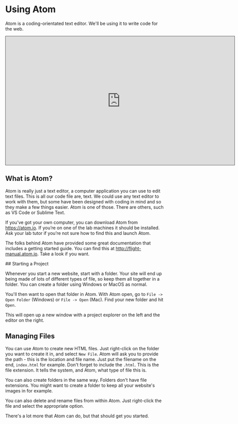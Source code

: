 # Using Atom

Atom is a coding-orientated text editor. We'll be using it to write code for the web.

<iframe src="https://dmureplay.cloud.panopto.eu/Panopto/Pages/Embed.aspx?id=9aa69c19-7e97-47e1-87d8-ac3e00fd31d6&autoplay=false&offerviewer=true&showtitle=true&showbrand=false&start=0&interactivity=all" height="405" width="720" style="border: 1px solid #464646;" allowfullscreen allow="autoplay"></iframe>

## What is Atom?

Atom is really just a text editor, a computer application you can use to edit text files. This is all our code file are, text. We could use any text editor to work with them, but some have been designed with coding in mind and so they make a few things easier. Atom is one of those. There are others, such as VS Code or Sublime Text.

If you’ve got your own computer, you can download Atom from <https://atom.io>. If you’re on one of the lab machines it should be installed. Ask your lab tutor if you’re not sure how to find this and launch Atom.

The folks behind Atom have provided some great documentation that includes a getting started guide. You can find this at <http://flight-manual.atom.io>. Take a look if you want.

## Starting a Project

Whenever you start a new website, start with a folder. Your site will end up being made of lots of different types of file, so keep them all together in a folder. You can create a folder using Windows or MacOS as normal.

You'll then want to open that folder in Atom. With Atom open, go to `File -> Open Folder` (Windows) or `File -> Open` (Mac). Find your new folder and hit `Open`.

This will open up a new window with a project explorer on the left and the editor on the right.

## Managing Files

You can use Atom to create new HTML files. Just right-click on the folder you want to create it in, and select `New File`. Atom will ask you to provide the path - this is the location and file name. Just put the filename on the end, `index.html` for example. Don't forget to include the `.html`. This is the file extension. It tells the system, and Atom, what type of file this is.

You can also create folders in the same way. Folders don't have file extensions. You might want to create a folder to keep all your website's images in for example.

You can also delete and rename files from within Atom. Just right-click the file and select the appropriate option.

There's a lot more that Atom can do, but that should get you started.
